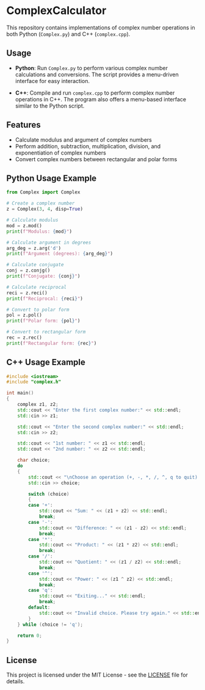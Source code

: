 # ComplexCalculator

This repository contains implementations of complex number operations in both Python (`Complex.py`) and C++ (`complex.cpp`).

## Usage

- **Python**: Run `Complex.py` to perform various complex number calculations and conversions. The script provides a menu-driven interface for easy interaction.

- **C++**: Compile and run `complex.cpp` to perform complex number operations in C++. The program also offers a menu-based interface similar to the Python script.

## Features

- Calculate modulus and argument of complex numbers
- Perform addition, subtraction, multiplication, division, and exponentiation of complex numbers
- Convert complex numbers between rectangular and polar forms

## Python Usage Example

```python
from Complex import Complex

# Create a complex number
z = Complex(3, 4, disp=True)

# Calculate modulus
mod = z.mod()
print(f"Modulus: {mod}")

# Calculate argument in degrees
arg_deg = z.arg('d')
print(f"Argument (degrees): {arg_deg}")

# Calculate conjugate
conj = z.conjg()
print(f"Conjugate: {conj}")

# Calculate reciprocal
reci = z.reci()
print(f"Reciprocal: {reci}")

# Convert to polar form
pol = z.pol()
print(f"Polar form: {pol}")

# Convert to rectangular form
rec = z.rec()
print(f"Rectangular form: {rec}")
```

## C++ Usage Example

```cpp
#include <iostream>
#include "complex.h"

int main()
{
	complex z1, z2;
	std::cout << "Enter the first complex number:" << std::endl;
	std::cin >> z1;

	std::cout << "Enter the second complex number:" << std::endl;
	std::cin >> z2;

	std::cout << "1st number: " << z1 << std::endl;
	std::cout << "2nd number: " << z2 << std::endl;

	char choice;
	do
	{
		std::cout << "\nChoose an operation (+, -, *, /, ^, q to quit): ";
		std::cin >> choice;

		switch (choice)
		{
		case '+':
			std::cout << "Sum: " << (z1 + z2) << std::endl;
			break;
		case '-':
			std::cout << "Difference: " << (z1 - z2) << std::endl;
			break;
		case '*':
			std::cout << "Product: " << (z1 * z2) << std::endl;
			break;
		case '/':
			std::cout << "Quotient: " << (z1 / z2) << std::endl;
			break;
		case '^':
			std::cout << "Power: " << (z1 ^ z2) << std::endl;
			break;
		case 'q':
			std::cout << "Exiting..." << std::endl;
			break;
		default:
			std::cout << "Invalid choice. Please try again." << std::endl;
		}
	} while (choice != 'q');

	return 0;
}
```

## License

This project is licensed under the MIT License - see the [LICENSE](LICENSE) file for details.